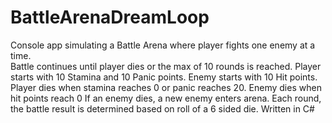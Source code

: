 # BattleArenaDreamLoop
Console app simulating a Battle Arena where player fights one enemy at a time.  
Battle continues until player dies or the max of 10 rounds is reached.
Player starts with 10 Stamina and 10 Panic points. 
Enemy starts with 10 Hit points.
Player dies when stamina reaches 0 or panic reaches 20.
Enemy dies when hit points reach 0
If an enemy dies, a new enemy enters arena. 
Each round, the battle result is determined based on roll of a 6 sided die. 
Written in C#
